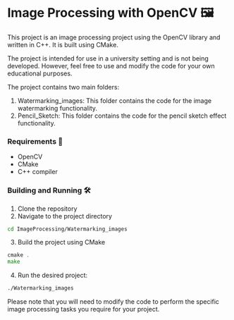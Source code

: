 # Image Processing with OpenCV 🖼️

This project is an image processing project using the OpenCV library and written in C++. It is built using CMake.

The project is intended for use in a university setting and is not being developed. However,
feel free to use and modify the code for your own educational purposes.

The project contains two main folders:

1. Watermarking_images: This folder contains the code for the image watermarking functionality.
2. Pencil_Sketch: This folder contains the code for the pencil sketch effect functionality.

### Requirements 🧰 

- OpenCV
- CMake
- C++ compiler

### Building and Running 🛠️


1. Clone the repository
2. Navigate to the project directory 
```bash
cd ImageProcessing/Watermarking_images
```
3. Build the project using CMake
```go
cmake .
make
```
4. Run the desired project:
```bash
./Watermarking_images
```

Please note that you will need to modify the code to perform the specific image processing tasks you require for your project.
